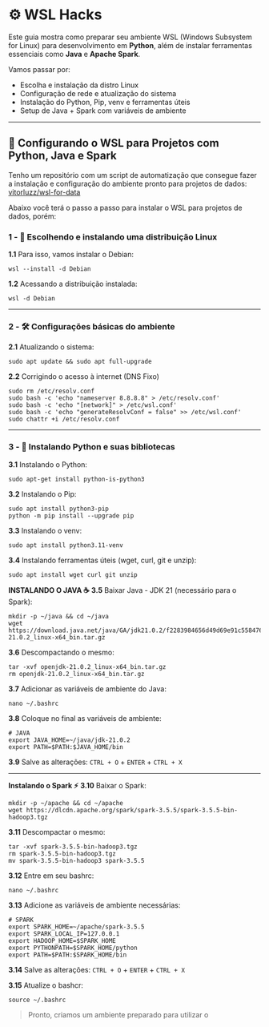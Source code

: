 # ⚙️ WSL Hacks

Este guia mostra como preparar seu ambiente WSL (Windows Subsystem for Linux) para desenvolvimento em **Python**, além de instalar ferramentas essenciais como **Java** e **Apache Spark**.

Vamos passar por:

- Escolha e instalação da distro Linux
- Configuração de rede e atualização do sistema
- Instalação do Python, Pip, venv e ferramentas úteis
- Setup de Java + Spark com variáveis de ambiente

---

## 🚀 Configurando o WSL para Projetos com Python, Java e Spark

Tenho um repositório com um script de automatização que consegue fazer a instalação e configuração do ambiente pronto para projetos de dados: [vitorluzz/wsl-for-data](https://github.com/vitorluzz/wsl-for-data)

Abaixo você terá o passo a passo para instalar o WSL para projetos de dados, porém:

### 1 - 🐧 Escolhendo e instalando uma distribuição Linux

**1.1** Para isso, vamos instalar o Debian:

```shell title='shell'
wsl --install -d Debian
```

**1.2** Acessando a distribuição instalada:

```shell title='shell'
wsl -d Debian
```

---

### 2 - 🛠️ Configurações básicas do ambiente

**2.1** Atualizando o sistema:
```shell title='shell'
sudo apt update && sudo apt full-upgrade
```

**2.2** Corrigindo o acesso à internet (DNS Fixo)
```shell title='shell'
sudo rm /etc/resolv.conf
sudo bash -c 'echo "nameserver 8.8.8.8" > /etc/resolv.conf'
sudo bash -c 'echo "[network]" > /etc/wsl.conf'
sudo bash -c 'echo "generateResolvConf = false" >> /etc/wsl.conf'
sudo chattr +i /etc/resolv.conf
```

---

### 3 - 🐍 Instalando Python e suas bibliotecas

**3.1** Instalando o Python:
```shell title='shell'
sudo apt-get install python-is-python3
```

**3.2** Instalando o Pip:
```shell title='shell'
sudo apt install python3-pip
python -m pip install --upgrade pip
```

**3.3** Instalando o venv:
```shell title='shell'
sudo apt install python3.11-venv
```

**3.4** Instalando ferramentas úteis (wget, curl, git e unzip):
```shell title='shell'
sudo apt install wget curl git unzip
```

**INSTALANDO O JAVA ☕**
**3.5** Baixar Java - JDK 21 (necessário para o Spark):
```shell title='shell'
mkdir -p ~/java && cd ~/java
wget https://download.java.net/java/GA/jdk21.0.2/f2283984656d49d69e91c558476027ac/13/GPL/openjdk-21.0.2_linux-x64_bin.tar.gz
```

**3.6** Descompactando o mesmo:
```shell title='shell'
tar -xvf openjdk-21.0.2_linux-x64_bin.tar.gz
rm openjdk-21.0.2_linux-x64_bin.tar.gz
```

**3.7** Adicionar as variáveis de ambiente do Java:
```shell title='shell'
nano ~/.bashrc
```

**3.8** Coloque no final as variáveis de ambiente:
```shell title='shell'
# JAVA
export JAVA_HOME=~/java/jdk-21.0.2
export PATH=$PATH:$JAVA_HOME/bin
```

**3.9** Salve as alterações: `CTRL + O` + `ENTER` + `CTRL + X`
 
---

**Instalando o Spark ⚡**
**3.10** Baixar o Spark:
```shell title='shell'
mkdir -p ~/apache && cd ~/apache
wget https://dlcdn.apache.org/spark/spark-3.5.5/spark-3.5.5-bin-hadoop3.tgz
```


**3.11** Descompactar o mesmo:
```shell title='shell'
tar -xvf spark-3.5.5-bin-hadoop3.tgz
rm spark-3.5.5-bin-hadoop3.tgz
mv spark-3.5.5-bin-hadoop3 spark-3.5.5
```


**3.12** Entre em seu bashrc:
```shell title='shell'
nano ~/.bashrc
```

**3.13** Adicione as variáveis de ambiente necessárias:
```shell title='shell'
# SPARK
export SPARK_HOME=~/apache/spark-3.5.5
export SPARK_LOCAL_IP=127.0.0.1
export HADOOP_HOME=$SPARK_HOME
export PYTHONPATH=$SPARK_HOME/python
export PATH=$PATH:$SPARK_HOME/bin
```

**3.14** Salve as alterações: `CTRL + O` + `ENTER` + `CTRL + X`

**3.15** Atualize o bashcr:
```shell title='shell'
source ~/.bashrc
```

> Pronto, criamos um ambiente preparado para utilizar o 